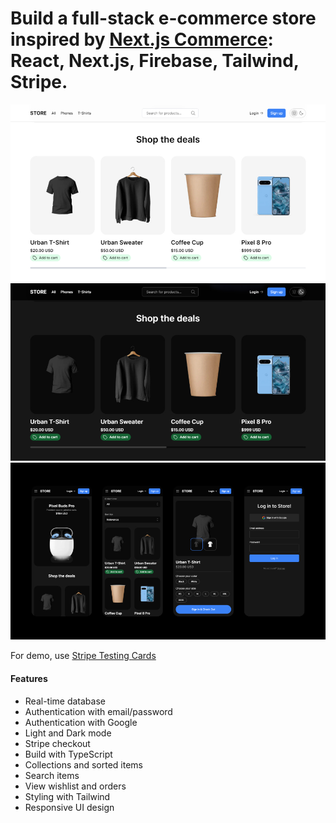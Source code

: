 # Build a full-stack e-commerce store inspired by [Next.js Commerce](https://vercel.com/templates/next.js/nextjs-commerce): React, Next.js, Firebase, Tailwind, Stripe.

![Alt text](/public/Retro-Store-App-Homepage.jpg)
![Alt text](/public/Retro-Store-App-Homepage-Dark.jpg)
![Alt text](/public/Retro-Store-App-4-elements.jpg)

For demo, use [Stripe Testing Cards](https://docs.stripe.com/testing)

#### Features

- Real-time database
- Authentication with email/password
- Authentication with Google
- Light and Dark mode
- Stripe checkout
- Build with TypeScript
- Collections and sorted items
- Search items
- View wishlist and orders
- Styling with Tailwind
- Responsive UI design
